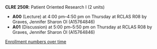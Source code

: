 **CLRE 250R**: Patient Oriented Research I (2 units)

- **A00** (Lecture) at 4:00 pm–4:50 pm on Thursday at RCLAS R08 by Graves, Jennifer Sharon Ol (A15764846)
- **A01** (Discussion) at 5:00 pm–5:50 pm on Thursday at RCLAS R08 by Graves, Jennifer Sharon Ol (A15764846)

[Enrollment numbers over time](./CLRE250R.tsv)
